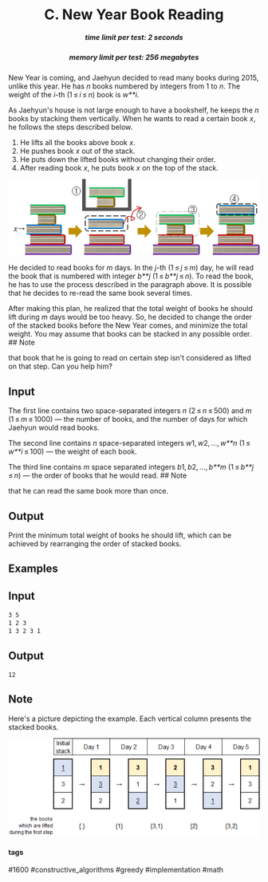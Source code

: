 <h1 style='text-align: center;'> C. New Year Book Reading</h1>

<h5 style='text-align: center;'>time limit per test: 2 seconds</h5>
<h5 style='text-align: center;'>memory limit per test: 256 megabytes</h5>

New Year is coming, and Jaehyun decided to read many books during 2015, unlike this year. He has *n* books numbered by integers from 1 to *n*. The weight of the *i*-th (1 ≤ *i* ≤ *n*) book is *w**i*.

As Jaehyun's house is not large enough to have a bookshelf, he keeps the *n* books by stacking them vertically. When he wants to read a certain book *x*, he follows the steps described below.

1. He lifts all the books above book *x*.
2. He pushes book *x* out of the stack.
3. He puts down the lifted books without changing their order.
4. After reading book *x*, he puts book *x* on the top of the stack.

![](images/c3eea12c8c396f235c143737f159f57022f10ce0.png) 

He decided to read books for *m* days. In the *j*-th (1 ≤ *j* ≤ *m*) day, he will read the book that is numbered with integer *b**j* (1 ≤ *b**j* ≤ *n*). To read the book, he has to use the process described in the paragraph above. It is possible that he decides to re-read the same book several times.

After making this plan, he realized that the total weight of books he should lift during *m* days would be too heavy. So, he decided to change the order of the stacked books before the New Year comes, and minimize the total weight. You may assume that books can be stacked in any possible order. ## Note

 that book that he is going to read on certain step isn't considered as lifted on that step. Can you help him?

## Input

The first line contains two space-separated integers *n* (2 ≤ *n* ≤ 500) and *m* (1 ≤ *m* ≤ 1000) — the number of books, and the number of days for which Jaehyun would read books.

The second line contains *n* space-separated integers *w*1, *w*2, ..., *w**n* (1 ≤ *w**i* ≤ 100) — the weight of each book.

The third line contains *m* space separated integers *b*1, *b*2, ..., *b**m* (1 ≤ *b**j* ≤ *n*) — the order of books that he would read. ## Note

 that he can read the same book more than once.

## Output

Print the minimum total weight of books he should lift, which can be achieved by rearranging the order of stacked books.

## Examples

## Input


```
3 5  
1 2 3  
1 3 2 3 1  

```
## Output


```
12  

```
## Note

Here's a picture depicting the example. Each vertical column presents the stacked books.

 ![](images/7a3109ee6743c3ed25b548a638106f829138291d.png) 

#### tags 

#1600 #constructive_algorithms #greedy #implementation #math 